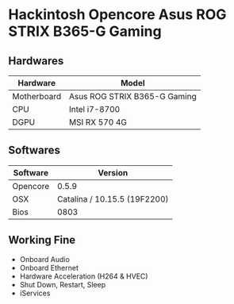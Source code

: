 # Hackintosh Opencore Asus ROG STRIX B365-G Gaming

## Hardwares
| Hardware    | Model                        |
| ----------- | -----------------------------|
| Motherboard | Asus ROG STRIX B365-G Gaming |
| CPU         | Intel i7-8700                |
| DGPU        | MSI RX 570 4G                |

## Softwares
| Software    | Version                      |
| ----------- | ---------------------------- |
| Opencore    | 0.5.9                        |
| OSX         | Catalina / 10.15.5 (19F2200) |
| Bios        | 0803                         |

## Working Fine
- Onboard Audio
- Onboard Ethernet
- Hardware Acceleration (H264 & HVEC)
- Shut Down, Restart, Sleep
- iServices
